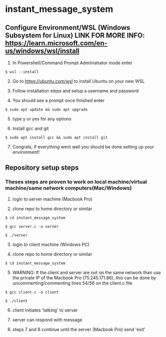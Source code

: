 # instant_message_system

## Configure Environment/WSL (Windows Subsystem for Linux) LINK FOR MORE INFO: https://learn.microsoft.com/en-us/windows/wsl/install

1. In Powershell/Command Prompt Administrator mode enter

`$ wsl --install`

2. Go to https://ubuntu.com/wsl to install Ubuntu on your new WSL

3. Follow installation steps and setup a username and password

4. You should see a prompt once finished enter

`$ sudo apt update && sudo apt upgrade`

5. type y or yes for any options

6. Install gcc and git

`$ sudo apt install gcc && sudo apt install git`

7. Congrats, if everything went well you should be done setting up your environment!

## Repository setup steps

### Theses steps are proven to work on local machine/virtual machine/same network computers(Mac/Windows)

1. login to server machine (Macbook Pro)

2. clone repo to home directory or similar

`$ cd instant_message_system`

`$ gcc server.c -o server`

`$ ./server`

3. login to client machine (Windows PC)

4. clone repo to home directory or similar

`$ cd instant_message_system`

5. WARNING: If the client and server are not on the same network than use the private IP of the Macbook Pro (75.245.171.86), this can be done by uncommenting/commenting lines 54/56 on the client.c file

`$ gcc client.c -o client`

`$ ./client`

6. client initiates 'talking' to server

7. server can respond with message

8. steps 7 and 8 continue until the server (Macbook Pro) send 'exit'
